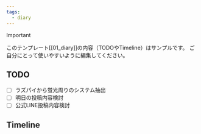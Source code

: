 ```yaml
---
tags:
  - diary
---
```

> [!IMPORTANT]
> このテンプレート[[01_diary]]の内容（TODOやTimeline）はサンプルです。
> ご自分にとって使いやすいように編集してください。

## TODO

- [ ] ラズパイから蛍光周りのシステム抽出
- [ ] 明日の投稿内容検討
- [ ] 公式LINE投稿内容検討

## Timeline
